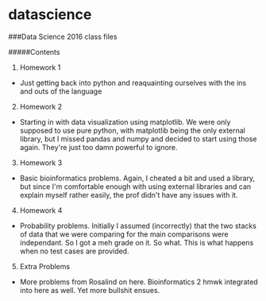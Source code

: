 datascience
=============
###Data Science 2016 class files

#####Contents
1. Homework 1
  - Just getting back into python and reaquainting ourselves with the ins and outs of the
    language
2. Homework 2
  - Starting in with data visualization using matplotlib. We were only supposed to use pure python, with matplotlib being the only external library, but I missed pandas and numpy and decided to start using those again. They're just too damn powerful to ignore. 
3. Homework 3
  - Basic bioinformatics problems. Again, I cheated a bit and used a library, but since I'm comfortable enough with using external libraries and can explain myself rather easily, the prof didn't have any issues with it.
4. Homework 4
  - Probability problems. Initially I assumed (incorrectly) that the two stacks of data that we were comparing for the main comparisons were independant. So I got a meh grade on it. So what. This is what happens when no test cases are provided.
5. Extra Problems
  - More problems from Rosalind on here. Bioinformatics 2 hmwk integrated into here as well. Yet more bullshit ensues. 
